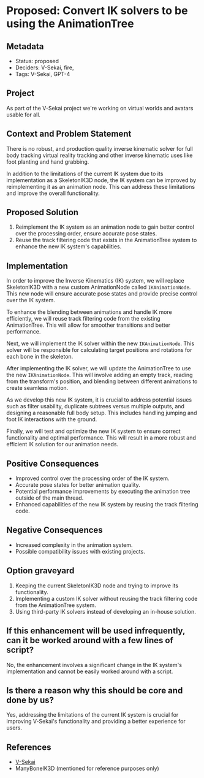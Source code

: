 # Proposed: Convert IK solvers to be using the AnimationTree

## Metadata

- Status: proposed
- Deciders: V-Sekai, fire,
- Tags: V-Sekai, GPT-4

## Project

As part of the V-Sekai project we're working on virtual worlds and avatars usable for all.

## Context and Problem Statement

There is no robust, and production quality inverse kinematic solver for full body tracking virtual reality tracking and other inverse kinematic uses like foot planting and hand grabbing.

In addition to the limitations of the current IK system due to its implementation as a SkeletonIK3D node, the IK system can be improved by reimplementing it as an animation node. This can address these limitations and improve the overall functionality.

## Proposed Solution

1. Reimplement the IK system as an animation node to gain better control over the processing order, ensure accurate pose states.
2. Reuse the track filtering code that exists in the AnimationTree system to enhance the new IK system's capabilities.

## Implementation

In order to improve the Inverse Kinematics (IK) system, we will replace SkeletonIK3D with a new custom AnimationNode called `IKAnimationNode`. This new node will ensure accurate pose states and provide precise control over the IK system.

To enhance the blending between animations and handle IK more efficiently, we will reuse track filtering code from the existing AnimationTree. This will allow for smoother transitions and better performance.

Next, we will implement the IK solver within the new `IKAnimationNode`. This solver will be responsible for calculating target positions and rotations for each bone in the skeleton.

After implementing the IK solver, we will update the AnimationTree to use the new `IKAnimationNode`. This will involve adding an empty track, reading from the transform's position, and blending between different animations to create seamless motion.

As we develop this new IK system, it is crucial to address potential issues such as filter usability, duplicate subtrees versus multiple outputs, and designing a reasonable full body setup. This includes handling jumping and foot IK interactions with the ground.

Finally, we will test and optimize the new IK system to ensure correct functionality and optimal performance. This will result in a more robust and efficient IK solution for our animation needs.

## Positive Consequences

- Improved control over the processing order of the IK system.
- Accurate pose states for better animation quality.
- Potential performance improvements by executing the animation tree outside of the main thread.
- Enhanced capabilities of the new IK system by reusing the track filtering code.

## Negative Consequences

- Increased complexity in the animation system.
- Possible compatibility issues with existing projects.

## Option graveyard

1. Keeping the current SkeletonIK3D node and trying to improve its functionality.
2. Implementing a custom IK solver without reusing the track filtering code from the AnimationTree system.
3. Using third-party IK solvers instead of developing an in-house solution.

## If this enhancement will be used infrequently, can it be worked around with a few lines of script?

No, the enhancement involves a significant change in the IK system's implementation and cannot be easily worked around with a script.

## Is there a reason why this should be core and done by us?

Yes, addressing the limitations of the current IK system is crucial for improving V-Sekai's functionality and providing a better experience for users.

## References

- [V-Sekai](https://v-sekai.org/)
- ManyBoneIK3D (mentioned for reference purposes only)
